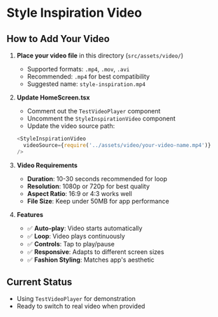 # Style Inspiration Video

## How to Add Your Video

1. **Place your video file** in this directory (`src/assets/video/`)
   - Supported formats: `.mp4`, `.mov`, `.avi`
   - Recommended: `.mp4` for best compatibility
   - Suggested name: `style-inspiration.mp4`

2. **Update HomeScreen.tsx**
   - Comment out the `TestVideoPlayer` component
   - Uncomment the `StyleInspirationVideo` component
   - Update the video source path:
   ```typescript
   <StyleInspirationVideo 
     videoSource={require('../assets/video/your-video-name.mp4')}
   />
   ```

3. **Video Requirements**
   - **Duration**: 10-30 seconds recommended for loop
   - **Resolution**: 1080p or 720p for best quality
   - **Aspect Ratio**: 16:9 or 4:3 works well
   - **File Size**: Keep under 50MB for app performance

4. **Features**
   - ✅ **Auto-play**: Video starts automatically
   - ✅ **Loop**: Video plays continuously
   - ✅ **Controls**: Tap to play/pause
   - ✅ **Responsive**: Adapts to different screen sizes
   - ✅ **Fashion Styling**: Matches app's aesthetic

## Current Status
- Using `TestVideoPlayer` for demonstration
- Ready to switch to real video when provided